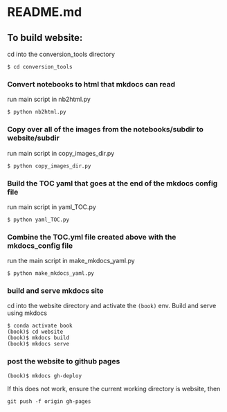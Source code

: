 # README.md

## To build website:

cd into the conversion_tools directory

```text
$ cd conversion_tools
```

### Convert notebooks to html that mkdocs can read

run main script in nb2html.py

```text
$ python nb2html.py
```

### Copy over all of the images from the notebooks/subdir to website/subdir

run main script in copy_images_dir.py

```text
$ python copy_images_dir.py
```

### Build the TOC yaml that goes at the end of the mkdocs config file

run main script in yaml_TOC.py

```text
$ python yaml_TOC.py
```

### Combine the TOC.yml file created above with the mkdocs_config file

run the main script in make_mkdocs_yaml.py

```text
$ python make_mkdocs_yaml.py
```

### build and serve mkdocs site

cd into the website directory and activate the ```(book)``` env. Build and serve using mkdocs

```text
$ conda activate book
(book)$ cd website
(book)$ mkdocs build
(book)$ mkdocs serve
```

### post the website to github pages

```text
(book)$ mkdocs gh-deploy
```

If this does not work, ensure the current working directory is website, then

```text
git push -f origin gh-pages
```
